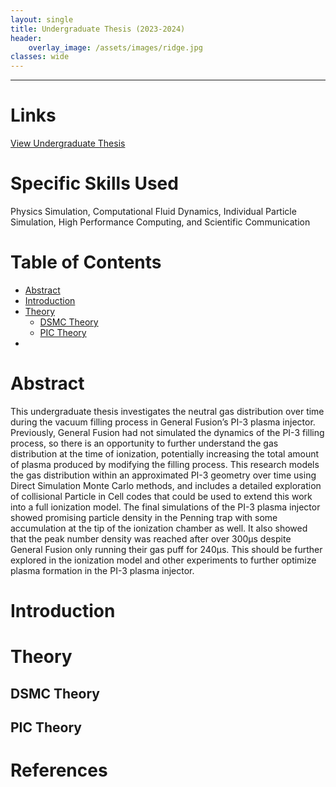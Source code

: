 ```yaml
---
layout: single
title: Undergraduate Thesis (2023-2024)
header:
    overlay_image: /assets/images/ridge.jpg
classes: wide
---
```


--------------------------------

# Links

<a href="/fusion/undergrad_thesis_document.pdf" target="_blank">View Undergraduate Thesis</a>

# Specific Skills Used

Physics Simulation, Computational Fluid Dynamics, Individual Particle Simulation, High Performance Computing, and Scientific Communication

# Table of Contents
- [Abstract](#abstract)
- [Introduction](#introduction)
- [Theory](#theory)
    - [DSMC Theory](#dsmc-theory)
    - [PIC Theory](#pic-theory)
- 



# Abstract

This undergraduate thesis investigates the neutral gas distribution over time during the vacuum filling process in General Fusion’s PI-3 plasma injector. Previously, General Fusion had not simulated the dynamics of the PI-3 filling process, so there is an opportunity to further understand the gas distribution at the time of ionization, potentially increasing the total amount of plasma produced by modifying the filling process. This research models the gas distribution within an approximated PI-3 geometry over time using Direct Simulation Monte Carlo methods, and includes a detailed exploration of collisional Particle in Cell codes that could be used to extend this work into a full ionization model. The final simulations of the PI-3 plasma injector showed promising particle density in the Penning trap with some accumulation at the tip of the ionization chamber as well. It also showed that the peak number density was reached after over 300μs despite General Fusion only running their gas puff for 240μs. This should be further explored in the ionization model and other experiments to further optimize plasma formation in the PI-3 plasma injector.


# Introduction




# Theory

## DSMC Theory


## PIC Theory








# References

